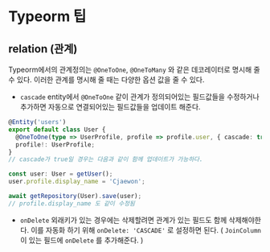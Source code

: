 # Typeorm 팁

## relation (관계)
Typeorm에서의 관계정의는 `@OneToOne`, `@OneToMany` 와 같은 데코레이터로 명시해 줄 수 있다. 이러한 관계를 명시해 줄 때는 다양한 옵션 값을 줄 수 있다.

- `cascade` entity에서 `@OneToOne` 같이 관계가 정의되어있는 필드값들을 수정하거나 추가하면 자동으로 연결되어있는 필드값들을 업데이트 해준다.
```ts
@Entity('users')
export default class User {
  @OneToOne(type => UserProfile, profile => profile.user, { cascade: true })
  profile!: UserProfile;
}
// cascade가 true일 경우는 다음과 같이 함께 업데이트가 가능하다.

const user: User = getUser();
user.profile.display_name = 'Cjaewon';

await getRepository(User).save(user);
// profile.display_name 도 같이 수정됨
```
- `onDelete` 외래키가 있는 경우에는 삭제할려면 관계가 있는 필드도 함께 삭제해야한다. 이를 자동화 하기 위해 `onDelete: 'CASCADE'` 로 설정하면 된다.
( `JoinColumn`이 있는 필드에 `onDelete` 를 추가해준다. )